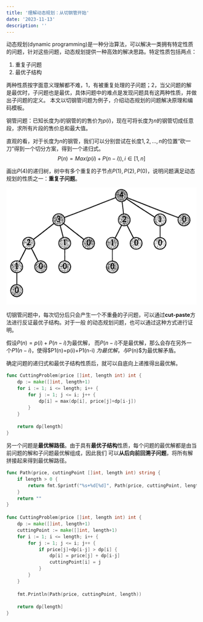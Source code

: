 ```yaml
---
title: '理解动态规划：从切钢管开始'
date: '2023-11-13'
description: ''
---
```


动态规划(dynamic programming)是一种分治算法，可以解决一类拥有特定性质的问题，针对这些问题，动态规划提供一种高效的解决思路。特定性质包括两点：

1. 重复子问题
2. 最优子结构

两种性质按字面意义理解都不难，1，有被重复处理的子问题；2，当父问题的解是最优时，子问题也是最优，具体问题中的难点是发现问题具有这两种性质，并做出子问题的定义。
本文以切钢管问题为例子，介绍动态规划的问题解决原理和编码模板。

钢管问题：已知长度为$i$的钢管的的售价为$p(i)$，现在可将长度为$n$的钢管切成任意段，求所有片段的售价总和最大值。

直观的看，对于长度为$n$的钢管，我们可以分别尝试在长度$1,2,...,n$的位置“砍一刀”得到一个切分方案，得到一个递归式。
$$
P(n)=Max(p(i) + P(n-i)), i \in [1,n]
$$

画出$P(4)$的递归树，树中有多个重复的子节点$P(1),P(2),P(0)$，说明问题满足动态规划的性质之一：**重复子问题**。

![dp_cutting_recursive_tree.png](/images/dp_cutting_recursive_tree.png)

切钢管问题中，每次切分后只会产生一个不重叠的子问题，可以通过**cut-paste**方法进行反证最优子结构。对于一般
的动态规划问题，也可以通过这种方式进行证明。

假设$P(n)=p(i)+P(n-i)$为最优解， 而$P(n-i)$不是最优解，那么会存在另外一个$P1(n-i)$，使得$P1(n)=p(i)+P1(n-i)
$为最优解，与$P(n)$为最优解矛盾。

确定问题的递归式和最优子结构性质后，就可以自底向上递推得出最优解。

```go
func CuttingProblem(price []int, length int) int {
	dp := make([]int, length+1)
	for i := 1; i <= length; i++ {
		for j := 1; j <= i; j++ {
			dp[i] = max(dp[i], price[j]+dp[i-j])
		}
	}

	return dp[length]
}
```

另一个问题是**最优解路径**。由于具有**最优子结构**性质，每个问题的最优解都是由当前问题的解和子问题最优解组成，因此我们
可以**从后向前回溯子问题**，将所有解拼接起来得到最优解路径。
```go
func Path(price, cuttingPoint []int, length int) string {
	if length > 0 {
		return fmt.Sprintf("%s+%d[%d]", Path(price, cuttingPoint, length-cuttingPoint[length]), cuttingPoint[length], price[cuttingPoint[length]])
	}
	return ""
}

func CuttingProblem(price []int, length int) int {
	dp := make([]int, length+1)
	cuttingPoint := make([]int, length+1)
	for i := 1; i <= length; i++ {
		for j := 1; j <= i; j++ {
			if price[j]+dp[i-j] > dp[i] {
				dp[i] = price[j] + dp[i-j]
				cuttingPoint[i] = j
			}
		}
	}

	fmt.Println(Path(price, cuttingPoint, length))

	return dp[length]
}
```